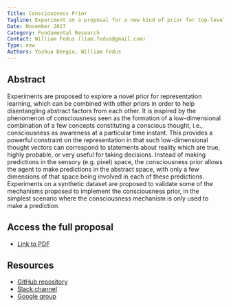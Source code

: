 ```yaml
---
Title: Consciousness Prior
Tagline: Experiment on a proposal for a new kind of prior for top-level abstract representations, inspired by our understanding of consciousness.
Date: November 2017
Category: Fundamental Research
Contact: William Fedus (liam.fedus@gmail.com)
Type: new
Authors: Yoshua Bengio, William Fedus
---
```


## Abstract

Experiments are proposed to explore a
novel prior for representation learning,
which can be combined with other priors in
order to help disentangling abstract factors
from each other. It is inspired by the phenomenon
of consciousness seen as the formation
of a low-dimensional combination
of a few concepts constituting a conscious
thought, i.e., consciousness as awareness
at a particular time instant. This provides
a powerful constraint on the representation
in that such low-dimensional thought vectors
can correspond to statements about reality
which are true, highly probable, or
very useful for taking decisions. Instead
of making predictions in the sensory (e.g.
pixel) space, the consciousness prior allows
the agent to make predictions in the abstract
space, with only a few dimensions
of that space being involved in each of
these predictions. Experiments on a synthetic
dataset are proposed to validate some
of the mechanisms proposed to implement
the consciousness prior, in the simplest scenario
where the consciousness mechanism
is only used to make a prediction.


## Access the full proposal

- [Link to PDF](/pdf/bengio-consciousness-prior.pdf)


## Resources

- [GitHub repository](https://github.com/AI-ON/TheConsciousnessPrior)
- [Slack channel](https://theconsciousnessprior.slack.com/)
- [Google group](https://groups.google.com/forum/#!forum/the-consciousness-prior)